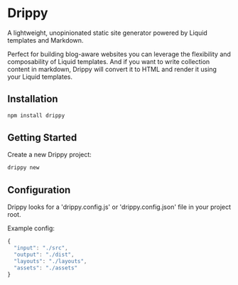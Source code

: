 # Drippy

A lightweight, unopinionated static site generator powered by Liquid templates and Markdown.

Perfect for building blog-aware websites you can leverage the flexibility and composability of Liquid templates. And if you want to write collection content in markdown, Drippy will convert it to HTML and render it using your Liquid templates.

## Installation

```bash
npm install drippy
```

## Getting Started

Create a new Drippy project:

```bash
drippy new
```

## Configuration

Drippy looks for a 'drippy.config.js' or 'drippy.config.json' file in your project root.

Example config:

```js
{
  "input": "./src",
  "output": "./dist",
  "layouts": "./layouts",
  "assets": "./assets"
}
```
